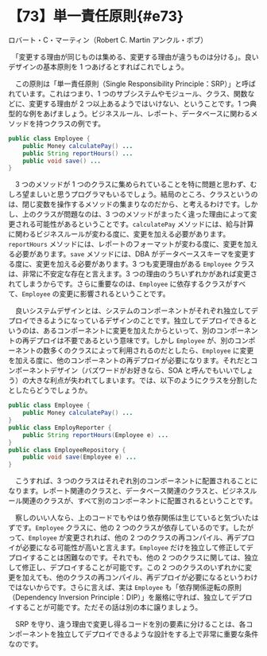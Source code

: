 # 【73】単一責任原則{#e73}

<div class="author">ロバート・C・マーティン（Robert C. Martin アンクル・ボブ）</div>

　「変更する理由が同じものは集める、変更する理由が違うものは分ける」。良いデザインの基本原則を 1 つあげるとすればこれでしょう。

　この原則は「単一責任原則（Single Responsibility Principle：SRP）」と呼ばれています。これはつまり、1 つのサブシステムやモジュール、クラス、関数などに、変更する理由が 2 つ以上あるようではいけない、ということです。1 つ典型的な例をあげましょう。ビジネスルール、レポート、データベースに関わるメソッドを持つクラスの例です。

```java
public class Employee {
    public Money calculatePay() ...
    public String reportHours() ...
    public void save() ...
}
```

　3 つのメソッドが 1 つのクラスに集められていることを特に問題と思わず、むしろ望ましいと思うプログラマもいるでしょう。結局のところ、クラスというのは、閉じ変数を操作するメソッドの集まりなのだから、と考えるわけです。しかし、上のクラスが問題なのは、3 つのメソッドがまったく違った理由によって変更される可能性があるということです。`calculatePay` メソッドには、給与計算に関わるビジネスルールが変わる度に、変更を加える必要があります。`reportHours` メソッドには、レポートのフォーマットが変わる度に、変更を加える必要があります。`save` メソッドには、DBA がデータベーススキーマを変更する度に、変更を加える必要があります。3 つも変更理由がある `Employee` クラスは、非常に不安定な存在と言えます。3 つの理由のうちいずれかがあれば変更されてしまうからです。さらに重要なのは、`Employee` に依存するクラスがすべて、`Employee` の変更に影響されるということです。

　良いシステムデザインとは、システムのコンポーネントがそれぞれ独立してデプロイできるようになっているデザインのことです。独立してデプロイできるというのは、あるコンポーネントに変更を加えたからといって、別のコンポーネントの再デプロイは不要であるという意味です。しかし `Employee` が、別のコンポーネントの数多くのクラスによって利用されるのだとしたら、`Employee` に変更を加える度に、他のコンポーネントの再デプロイが必要になります。それだとコンポーネントデザイン（バズワードがお好きなら、SOA と呼んでもいいでしょう）の大きな利点が失われてしまいます。では、以下のようにクラスを分割したとしたらどうでしょうか。

```java
public class Employee {
    public Money calculatePay() ...
}
public class EmployReporter {
    public String reportHours(Employee e) ...
}
public class EmployeeRepository {
    public void save(Employee e) ...
}
```

　こうすれば、3 つのクラスはそれぞれ別のコンポーネントに配置されることになります。レポート関連のクラスと、データベース関連のクラスと、ビジネスルール関連のクラスが、すべて別のコンポーネントに配置されるということです。

　察しのいい人なら、上のコードでもやはり依存関係は生じていると気づいたはずです。`Employee` クラスに、他の 2 つのクラスが依存しているのです。したがって、`Employee` が変更されれば、他の 2 つのクラスの再コンパイル、再デプロイが必要になる可能性が高いと言えます。`Employee` だけを独立して修正してデプロイすることは困難なのです。それでも、他の 2 つのクラスに関しては、独立して修正し、デプロイすることが可能です。この 2 つのクラスのいずれかに変更を加えても、他のクラスの再コンパイル、再デプロイが必要になるというわけではないからです。さらに言えば、実は `Employee` も「依存関係逆転の原則（Dependency Inversion Principle：DIP）」を厳格に守れば、独立してデプロイすることが可能です。ただその話は別の本に譲りましょう。

　SRP を守り、違う理由で変更し得るコードを別の要素に分けることは、各コンポーネントを独立してデプロイできるような設計をする上で非常に重要な条件なのです。
